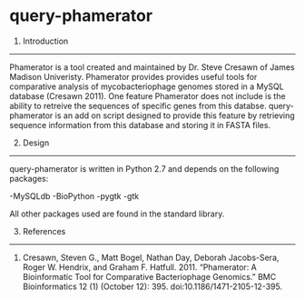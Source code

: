 query-phamerator
==========
1. Introduction
----------
Phamerator is a tool created and maintained by Dr. Steve Cresawn of James Madison Univeristy. Phamerator provides provides useful tools for comparative analysis of mycobacteriophage genomes stored in a MySQL database (Cresawn 2011). One feature Phamerator does not include is the ability to retreive the sequences of specific genes from this databse. query-phamerator is an add on script designed to provide this feature by retrieving sequence information from this database and storing it in FASTA files.

2. Design
----------
query-phamerator is written in Python 2.7 and depends on the following packages:

-MySQLdb
-BioPython
-pygtk
-gtk

All other packages used are found in the standard library.

3. References
----------
1. Cresawn, Steven G., Matt Bogel, Nathan Day, Deborah Jacobs-Sera, Roger W. Hendrix, and Graham F. Hatfull. 2011. “Phamerator: A Bioinformatic Tool for Comparative Bacteriophage Genomics.” BMC Bioinformatics 12 (1) (October 12): 395. doi:10.1186/1471-2105-12-395.
